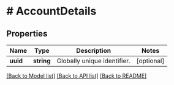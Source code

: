 # # AccountDetails

## Properties

Name | Type | Description | Notes
------------ | ------------- | ------------- | -------------
**uuid** | **string** | Globally unique identifier. | [optional] 

[[Back to Model list]](../../README.md#documentation-for-models) [[Back to API list]](../../README.md#documentation-for-api-endpoints) [[Back to README]](../../README.md)


